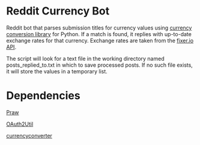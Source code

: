# Reddit Currency Bot
Reddit bot that parses submission titles for currency values using [currency conversion library](https://github.com/cp2846/currency-converter) for Python.
If a match is found, it replies with up-to-date exchange rates for that currency. Exchange rates are taken from the [fixer.io API](http://fixer.io).

The script will look for a text file in the working directory named posts_replied_to.txt in which to save processed posts. If no such file exists, it will store the values in a temporary list.

# Dependencies
[Praw](https://github.com/praw-dev/praw)

[OAuth2Util](https://github.com/SmBe19/praw-OAuth2Util)

[currencyconverter](https://github.com/cp2846/currency-converter)
